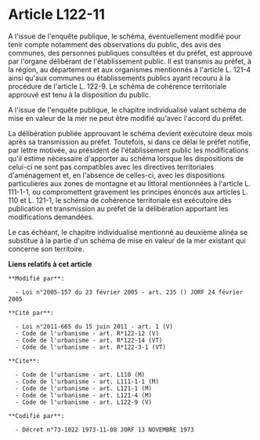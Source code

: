 # Article L122-11

A l'issue de l'enquête publique, le schéma, éventuellement modifié pour tenir compte notamment des observations du public,
des avis des communes, des personnes publiques consultées et du préfet, est approuvé par l'organe délibérant de
l'établissement public. Il est transmis au préfet, à la région, au département et aux organismes mentionnés à l'article L.
121-4 ainsi qu'aux communes ou établissements publics ayant recouru à la procédure de l'article L. 122-9. Le schéma de
cohérence territoriale approuvé est tenu à la disposition du public.

A l'issue de l'enquête publique, le chapitre individualisé valant schéma de mise en valeur de la mer ne peut être modifié
qu'avec l'accord du préfet.

La délibération publiée approuvant le schéma devient exécutoire deux mois après sa transmission au préfet. Toutefois, si dans
ce délai le préfet notifie, par lettre motivée, au président de l'établissement public les modifications qu'il estime
nécessaire d'apporter au schéma lorsque les dispositions de celui-ci ne sont pas compatibles avec les directives
territoriales d'aménagement et, en l'absence de celles-ci, avec les dispositions particulières aux zones de montagne et au
littoral mentionnées à l'article L. 111-1-1, ou compromettent gravement les principes énoncés aux articles L. 110 et L.
121-1, le schéma de cohérence territoriale est exécutoire dès publication et transmission au préfet de la délibération
apportant les modifications demandées.

Le cas échéant, le chapitre individualisé mentionné au deuxième alinéa se substitue à la partie d'un schéma de mise en valeur
de la mer existant qui concerne son territoire.

**Liens relatifs à cet article**

	**Modifié par**:

	  - Loi n°2005-157 du 23 février 2005 - art. 235 () JORF 24 février 2005

	**Cité par**:

	  - Loi n°2011-665 du 15 juin 2011 - art. 1 (V)
	  - Code de l'urbanisme - art. R*122-12 (V)
	  - Code de l'urbanisme - art. R*122-14 (VT)
	  - Code de l'urbanisme - art. R*122-3-1 (VT)

	**Cite**:

	  - Code de l'urbanisme - art. L110 (M)
	  - Code de l'urbanisme - art. L111-1-1 (M)
	  - Code de l'urbanisme - art. L121-1 (M)
	  - Code de l'urbanisme - art. L121-4 (M)
	  - Code de l'urbanisme - art. L122-9 (V)

	**Codifié par**:

	  - Décret n°73-1022 1973-11-08 JORF 13 NOVEMBRE 1973
